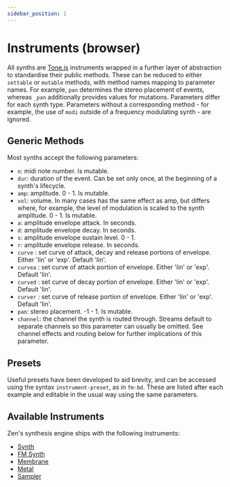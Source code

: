 ```yaml
---
sidebar_position: 1
---
```


# Instruments (browser)
All synths are [Tone.js](https://tonejs.github.io/) instruments wrapped in a further layer of abstraction to standardise their public methods. These can be reduced to either `settable` or `mutable` methods, with method names mapping to parameter names. For example, `pan` determines the stereo placement of events, whereas `_pan` additionally provides values for mutations. Parameters differ for each synth type. Parameters without a corresponding method - for example, the use of `modi` outside of a frequency modulating synth - are ignored.

## Generic Methods
Most synths accept the following parameters:
* `n`: midi note number. Is mutable.
* `dur`: duration of the event. Can be set only once, at the beginning of a synth's lifecycle.
* `amp`: amplitude. 0 - 1. Is mutable.
* `vol`: volume. In many cases has the same effect as amp, but differs where, for example, the level of modulation is scaled to the synth amplitude. 0 - 1. Is mutable.
* `a`: amplitude envelope attack. In seconds.
* `d`: amplitude envelope decay. In seconds.
* `s`: amplitude envelope sustain level. 0 - 1.
* `r`: amplitude envelope release. In seconds.
* `curve` : set curve of attack, decay and release portions of envelope. Either 'lin' or 'exp'. Default 'lin'.
* `curvea` : set curve of attack portion of envelope. Either 'lin' or 'exp'. Default 'lin'.
* `curved` : set curve of decay portion of envelope. Either 'lin' or 'exp'. Default 'lin'.
* `curver` : set curve of release portion of envelope. Either 'lin' or 'exp'. Default 'lin'.
* `pan`: stereo placement. -1 - 1. Is mutable.
* `channel`: the channel the synth is routed through. Streams default to separate channels so this parameter can usually be omitted. See channel effects and routing below for further implications of this parameter.

## Presets
Useful presets have been developed to aid brevity, and can be accessed using the syntax `instrument-preset`, as in `fm-bd`. These are listed after each example and editable in the usual way using the same parameters.

## Available Instruments
Zen's synthesis engine ships with the following instruments:
* [Synth](/docs/docs/instruments-browser/synth)
* [FM Synth](/docs/docs/instruments-browser/fmsynth)
* [Membrane](/docs/docs/instruments-browser/membrane)
* [Metal](/docs/docs/instruments-browser/metal)
* [Sampler](/docs/docs/instruments-browser/sampler)